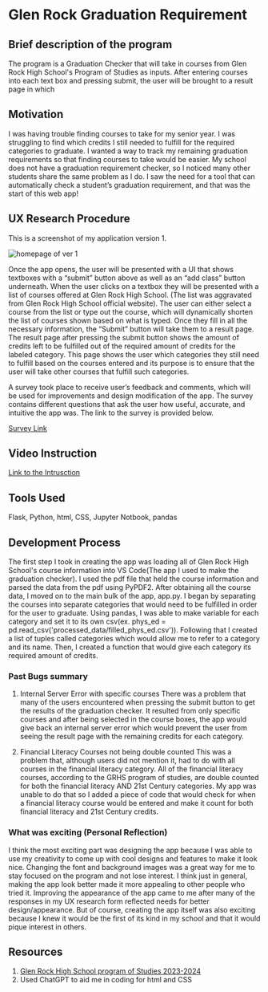 # Glen Rock Graduation Requirement

## Brief description of the program

The program is a Graduation Checker that will take in courses from Glen Rock High School's Program of Studies as inputs. After entering courses into each text box and pressing submit, the user will be brought to a result page in which 
## Motivation

I was having trouble finding courses to take for my senior year. I was struggling to find which credits I still needed to fulfill for the required categories to graduate. I wanted a way to track my remaining graduation requirements so that finding courses to take would be easier. My school does not have a graduation requirement checker, so I noticed many other students share the same problem as I do. I saw the need for a tool that can automatically check a student’s graduation requirement, and that was the start of this web app!

## UX Research Procedure

This is a screenshot of my application version 1.

![homepage of ver 1](images/homepage_ver1.png)

Once the app opens, the user will be presented with a UI that shows textboxes with a “submit” button above as well as an “add class” button underneath. When the user clicks on a textbox they will be presented with a list of courses offered at Glen Rock High School. (The list was aggravated from Glen Rock High School official website). The user can either select a course from the list or type out the course, which will dynamically shorten the list of courses shown based on what is typed. Once they fill in all the necessary information, the “Submit” button will take them to a result page. The result page after pressing the submit button shows the amount of credits left to be fulfilled out of the required amount of credits for the labeled category. This page shows the user which categories they still need to fulfill based on the courses entered and its purpose is to ensure that the user will take other courses that fulfill such categories.


A survey took place to receive user’s feedback and comments, which will be used for improvements and design modification of the app. The survey contains different questions that ask the user how useful, accurate, and intuitive the app was. The link to the survey is provided below.

[Survey Link](https://forms.gle/TikVRLhfF4VKGJrz9)

## Video Instruction
[Link to the Intrusction](TOBEFILLED)

## Tools Used
Flask, Python, html, CSS, Jupyter Notbook, pandas

## Development Process

The first step I took in creating the app was loading all of Glen Rock High School's course information into VS Code(The app I used to make the graduation checker). I used the pdf file that held the course information and parsed the data from the pdf using PyPDF2. After obtaining all the course data, I moved on to the main bulk of the app, app.py. I began by separating the courses into separate categories that would need to be fulfilled in order for the user to graduate. Using pandas, I was able to make variable for each category and set it to its own csv(ex. phys_ed = pd.read_csv('processed_data/filled_phys_ed.csv')). Following that I created a list of tuples called categories which would allow me to refer to a category and its name. Then, I created a function that would give each category its required amount of credits. 

### Past Bugs summary

1. Internal Server Error with specific courses
There was a problem that many of the users encountered when pressing the submit button to get the results of the graduation checker. It resulted from only specific courses and after being selected in the course boxes, the app would give back an internal server error which would prevent the user from seeing the result page with the remaining credits for each category.

2. Financial Literacy Courses not being double counted
This was a problem that, although users did not mention it, had to do with all courses in the financial literacy category. All of the financial literacy courses, according to the GRHS program of studies, are double counted for both the financial literacy AND 21st Century categories. My app was unable to do that so I added a piece of code that would check for when a financial literacy course would be entered and make it count for both financial literacy and 21st Century credits.
### What was exciting (Personal Reflection)

I think the most exciting part was designing the app because I was able to use my creativity to come up with cool designs and features to make it look nice. Changing the font and background images was a great way for me to stay focused on the program and not lose interest. I think just in general, making the app look better made it more appealing to other people who tried it. Improving the appearance of the app came to me after many of the responses in my UX research form reflected needs for better design/appearance. But of course, creating the app itself was also exciting because I knew it would be the first of its kind in my school and that it would pique interest in others.

## Resources

1. [Glen Rock High School program of Studies 2023-2024](https://cdnsm5-ss14.sharpschool.com/UserFiles/Servers/Server_611619/File/2023-2024%20HS%20Program%20of%20Studies%20FINAL.pdf)
2. Used ChatGPT to aid me in coding for html and CSS